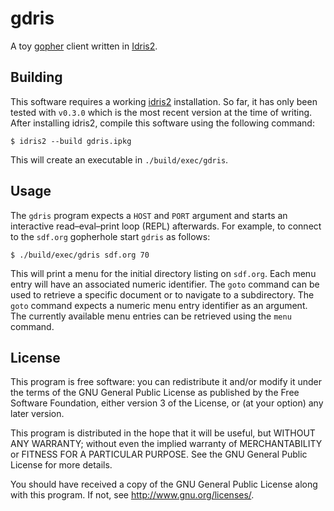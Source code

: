 # gdris

A toy [gopher][rfc1436] client written in [Idris2][idris web].

## Building

This software requires a working [idris2][idris2 github] installation.
So far, it has only been tested with `v0.3.0` which is the most recent
version at the time of writing. After installing idris2, compile this
software using the following command:

	$ idris2 --build gdris.ipkg

This will create an executable in `./build/exec/gdris`.

## Usage

The `gdris` program expects a `HOST` and `PORT` argument and starts an
interactive read–eval–print loop (REPL) afterwards. For example, to
connect to the `sdf.org` gopherhole start `gdris` as follows:

	$ ./build/exec/gdris sdf.org 70

This will print a menu for the initial directory listing on `sdf.org`.
Each menu entry will have an associated numeric identifier. The `goto`
command can be used to retrieve a specific document or to navigate to a
subdirectory. The `goto` command expects a numeric menu entry identifier
as an argument. The currently available menu entries can be retrieved
using the `menu` command.

## License

This program is free software: you can redistribute it and/or modify it
under the terms of the GNU General Public License as published by the
Free Software Foundation, either version 3 of the License, or (at your
option) any later version.

This program is distributed in the hope that it will be useful, but
WITHOUT ANY WARRANTY; without even the implied warranty of
MERCHANTABILITY or FITNESS FOR A PARTICULAR PURPOSE. See the GNU General
Public License for more details.

You should have received a copy of the GNU General Public License along
with this program. If not, see <http://www.gnu.org/licenses/>.

[rfc1436]: https://tools.ietf.org/html/rfc1436
[idris web]: https://idris-lang.org
[idris2 github]: https://github.com/idris-lang/Idris2
